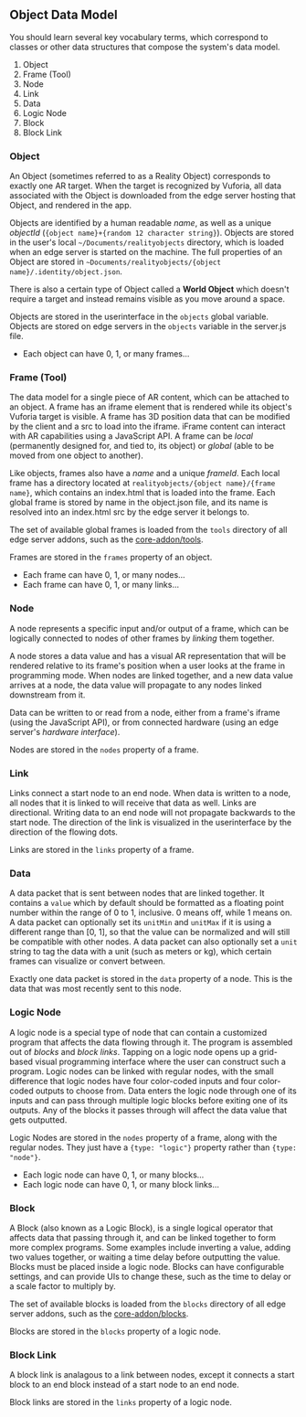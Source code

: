 ## Object Data Model

You should learn several key vocabulary terms, which correspond to classes or other data structures that compose the system's data model.

1. Object
2. Frame (Tool)
3. Node
4. Link
5. Data
6. Logic Node
7. Block
8. Block Link

### Object

An Object (sometimes referred to as a Reality Object) corresponds to exactly one AR target. When the target is recognized by Vuforia, all data associated with the Object is downloaded from the edge server hosting that Object, and rendered in the app.

Objects are identified by a human readable *name*, as well as a unique *objectId* (`{object name}+{random 12 character string}`). Objects are stored in the user's local `~/Documents/realityobjects` directory, which is loaded when an edge server is started on the machine. The full properties of an Object are stored in `~Documents/realityobjects/{object name}/.identity/object.json`.

There is also a certain type of Object called a **World Object** which doesn't require a target and instead remains visible as you move around a space.

Objects are stored in the userinterface in the `objects` global variable. Objects are stored on edge servers in the `objects` variable in the server.js file.

- Each object can have 0, 1, or many frames...

### Frame (Tool)

The data model for a single piece of AR content, which can be attached to an object. A frame has an iframe element that is rendered while its object's Vuforia target is visible. A frame has 3D position data that can be modified by the client and a src to load into the iframe. iFrame content can interact with AR capabilities using a JavaScript API. A frame can be *local* (permanently designed for, and tied to, its object) or *global* (able to be moved from one object to another).

Like objects, frames also have a *name* and a unique *frameId*. Each local frame has a directory located at `realityobjects/{object name}/{frame name}`, which contains an index.html that is loaded into the frame. Each global frame is stored by name in the object.json file, and its name is resolved into an index.html src by the edge server it belongs to.

The set of available global frames is loaded from the `tools` directory of all edge server addons, such as the [core-addon/tools](https://github.com/ptcrealitylab/vuforia-spatial-core-addon/tree/master/tools).

Frames are stored in the `frames` property of an object.

- Each frame can have 0, 1, or many nodes...
- Each frame can have 0, 1, or many links...

### Node

A node represents a specific input and/or output of a frame, which can be logically connected to nodes of other frames by *linking* them together.

A node stores a data value and has a visual AR representation that will be rendered relative to its frame's position when a user looks at the frame in programming mode. When nodes are linked together, and a new data value arrives at a node, the data value will propagate to any nodes linked downstream from it.

Data can be written to or read from a node, either from a frame's iframe (using the JavaScript API), or from connected hardware (using an edge server's *hardware interface*).

Nodes are stored in the `nodes` property of a frame.

### Link

Links connect a start node to an end node. When data is written to a node, all nodes that it is linked to will receive that data as well. Links are directional. Writing data to an end node will not propagate backwards to the start node. The direction of the link is visualized in the userinterface by the direction of the flowing dots.

Links are stored in the `links` property of a frame.

### Data

A data packet that is sent between nodes that are linked together. It contains a `value` which by default should be formatted as a floating point number within the range of 0 to 1, inclusive. 0 means off, while 1 means on. A data packet can optionally set its `unitMin` and `unitMax` if it is using a different range than [0, 1], so that the value can be normalized and will still be compatible with other nodes. A data packet can also optionally set a `unit` string to tag the data with a unit (such as meters or kg), which certain frames can visualize or convert between.

Exactly one data packet is stored in the `data` property of a node. This is the data that was most recently sent to this node.

### Logic Node

A logic node is a special type of node that can contain a customized program that affects the data flowing through it. The program is assembled out of *blocks* and *block links*. Tapping on a logic node opens up a grid-based visual programming interface where the user can construct such a program. Logic nodes can be linked with regular nodes, with the small difference that logic nodes have four color-coded inputs and four color-coded outputs to choose from. Data enters the logic node through one of its inputs and can pass through multiple logic blocks before exiting one of its outputs. Any of the blocks it passes through will affect the data value that gets outputted.

Logic Nodes are stored in the `nodes` property of a frame, along with the regular nodes. They just have a `{type: "logic"}` property rather than `{type: "node"}`.

- Each logic node can have 0, 1, or many blocks...
- Each logic node can have 0, 1, or many block links...

### Block

A Block (also known as a Logic Block), is a single logical operator that affects data that passing through it, and can be linked together to form more complex programs. Some examples include inverting a value, adding two values together, or waiting a time delay before outputting the value. Blocks must be placed inside a logic node. Blocks can have configurable settings, and can provide UIs to change these, such as the time to delay or a scale factor to multiply by.

The set of available blocks is loaded from the `blocks` directory of all edge server addons, such as the [core-addon/blocks](https://github.com/ptcrealitylab/vuforia-spatial-core-addon/tree/master/blocks).

Blocks are stored in the `blocks` property of a logic node.

### Block Link

A block link is analagous to a link between nodes, except it connects a start block to an end block instead of a start node to an end node.

Block links are stored in the `links` property of a logic node.

